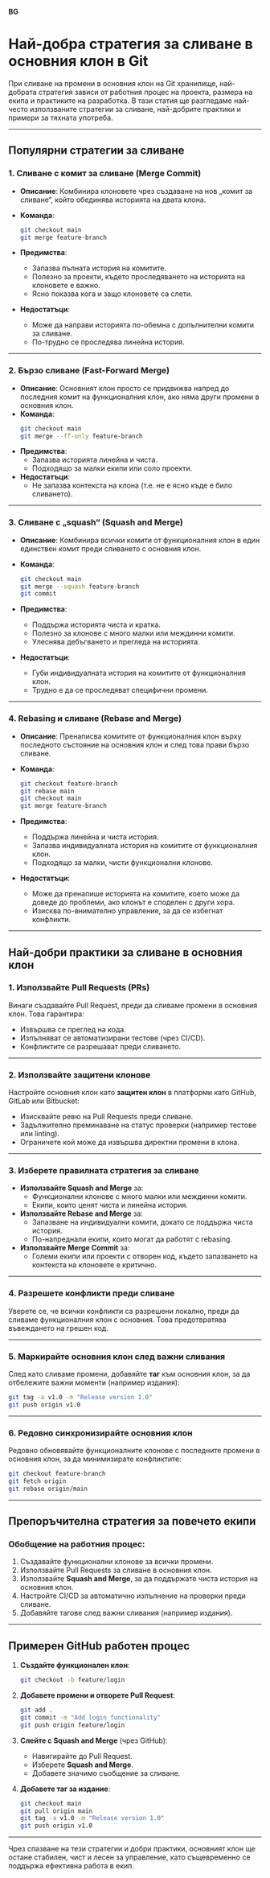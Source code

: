 **BG**
# **Най-добра стратегия за сливане в основния клон в Git**

При сливане на промени в основния клон на Git хранилище, най-добрата стратегия зависи от работния процес на проекта, размера на екипа и практиките на разработка. В тази статия ще разгледаме най-често използваните стратегии за сливане, най-добрите практики и примери за тяхната употреба.

---

## **Популярни стратегии за сливане**

### **1. Сливане с комит за сливане (Merge Commit)**
- **Описание**: Комбинира клоновете чрез създаване на нов „комит за сливане“, който обединява историята на двата клона.
- **Команда**:
  ```bash
  git checkout main
  git merge feature-branch
  ```
- **Предимства**:
  - Запазва пълната история на комитите.
  - Полезно за проекти, където проследяването на историята на клоновете е важно.
  - Ясно показва кога и защо клоновете са слети.

- **Недостатъци**:
  - Може да направи историята по-обемна с допълнителни комити за сливане.
  - По-трудно се проследява линейна история.

---

### **2. Бързо сливане (Fast-Forward Merge)**
- **Описание**: Основният клон просто се придвижва напред до последния комит на функционалния клон, ако няма други промени в основния клон.
- **Команда**:
  ```bash
  git checkout main
  git merge --ff-only feature-branch
  ```
- **Предимства**:
  - Запазва историята линейна и чиста.
  - Подходящо за малки екипи или соло проекти.
- **Недостатъци**:
  - Не запазва контекста на клона (т.е. не е ясно къде е било сливането).

---

### **3. Сливане с „squash“ (Squash and Merge)**
- **Описание**: Комбинира всички комити от функционалния клон в един единствен комит преди сливането с основния клон.
- **Команда**:
  ```bash
  git checkout main
  git merge --squash feature-branch
  git commit
  ```
- **Предимства**:
  - Поддържа историята чиста и кратка.
  - Полезно за клонове с много малки или междинни комити.
  - Улеснява дебъгването и прегледа на историята.

- **Недостатъци**:
  - Губи индивидуалната история на комитите от функционалния клон.
  - Трудно е да се проследяват специфични промени.

---

### **4. Rebasing и сливане (Rebase and Merge)**
- **Описание**: Пренаписва комитите от функционалния клон върху последното състояние на основния клон и след това прави бързо сливане.
- **Команда**:
  ```bash
  git checkout feature-branch
  git rebase main
  git checkout main
  git merge feature-branch
  ```
- **Предимства**:
  - Поддържа линейна и чиста история.
  - Запазва индивидуалната история на комитите от функционалния клон.
  - Подходящо за малки, чисти функционални клонове.

- **Недостатъци**:
  - Може да пренапише историята на комитите, което може да доведе до проблеми, ако клонът е споделен с други хора.
  - Изисква по-внимателно управление, за да се избегнат конфликти.

---

## **Най-добри практики за сливане в основния клон**

### **1. Използвайте Pull Requests (PRs)**
Винаги създавайте Pull Request, преди да сливаме промени в основния клон. Това гарантира:
- Извършва се преглед на кода.
- Изпълняват се автоматизирани тестове (чрез CI/CD).
- Конфликтите се разрешават преди сливането.

---

### **2. Използвайте защитени клонове**
Настройте основния клон като **защитен клон** в платформи като GitHub, GitLab или Bitbucket:
- Изисквайте ревю на Pull Requests преди сливане.
- Задължително преминаване на статус проверки (например тестове или linting).
- Ограничете кой може да извършва директни промени в клона.

---

### **3. Изберете правилната стратегия за сливане**
- **Използвайте Squash and Merge** за:
  - Функционални клонове с много малки или междинни комити.
  - Екипи, които ценят чиста и линейна история.
- **Използвайте Rebase and Merge** за:
  - Запазване на индивидуални комити, докато се поддържа чиста история.
  - По-напреднали екипи, които могат да работят с rebasing.
- **Използвайте Merge Commit** за:
  - Големи екипи или проекти с отворен код, където запазването на контекста на клоновете е критично.

---

### **4. Разрешете конфликти преди сливане**
Уверете се, че всички конфликти са разрешени локално, преди да сливаме функционалния клон с основния. Това предотвратява въвеждането на грешен код.

---

### **5. Маркирайте основния клон след важни сливания**
След като сливаме промени, добавяйте **таг** към основния клон, за да отбележите важни моменти (например издания):
```bash
git tag -a v1.0 -m "Release version 1.0"
git push origin v1.0
```

---

### **6. Редовно синхронизирайте основния клон**
Редовно обновявайте функционалните клонове с последните промени в основния клон, за да минимизирате конфликтите:
```bash
git checkout feature-branch
git fetch origin
git rebase origin/main
```

---

## **Препоръчителна стратегия за повечето екипи**

### **Обобщение на работния процес**:
1. Създавайте функционални клонове за всички промени.
2. Използвайте Pull Requests за сливане в основния клон.
3. Използвайте **Squash and Merge**, за да поддържате чиста история на основния клон.
4. Настройте CI/CD за автоматично изпълнение на проверки преди сливане.
5. Добавяйте тагове след важни сливания (например издания).

---

## **Примерен GitHub работен процес**

1. **Създайте функционален клон**:
   ```bash
   git checkout -b feature/login
   ```

2. **Добавете промени и отворете Pull Request**:
   ```bash
   git add .
   git commit -m "Add login functionality"
   git push origin feature/login
   ```

3. **Слейте с Squash and Merge** (чрез GitHub):
   - Навигирайте до Pull Request.
   - Изберете **Squash and Merge**.
   - Добавете значимо съобщение за сливане.

4. **Добавете таг за издание**:
   ```bash
   git checkout main
   git pull origin main
   git tag -a v1.0 -m "Release version 1.0"
   git push origin v1.0
   ```

---

Чрез спазване на тези стратегии и добри практики, основният клон ще остане стабилен, чист и лесен за управление, като същевременно се поддържа ефективна работа в екип.
